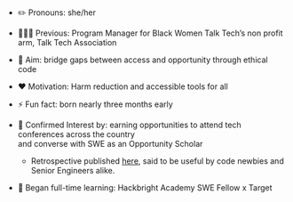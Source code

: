 
- ✏️ Pronouns: she/her
- 👩🏾‍💻 Previous: Program Manager for Black Women Talk Tech’s non profit arm, Talk Tech Association
- 🎯 Aim: bridge gaps between access and opportunity through ethical code
- ❤️ Motivation: Harm reduction and accessible tools for all
- ⚡ Fun fact: born nearly three months early
- 🤝 Confirmed Interest by: earning opportunities to attend tech conferences across the country 
     <br>and converse with SWE as an Opportunity Scholar
     * Retrospective published <a href="https://peopleofcolorintech.com/articles/18-takeaways-for-navigating-a-tech-conference-as-a-black-code-newbie/">here</a>, said to be useful by code newbies and Senior Engineers alike. 

- 🌱 Began full-time learning: Hackbright Academy SWE Fellow x Target 
